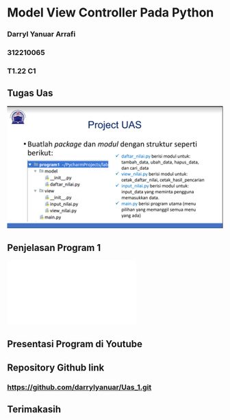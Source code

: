# Model View Controller Pada Python

###             Darryl Yanuar Arrafi
###                 312210065
###                   T1.22 C1

## Tugas Uas
![gambar1](screenshot/project_uas.png)

## Penjelasan Program 1
![def](penjelasan/MVC_pada_Python.pdf)

## Presentasi Program di Youtube


## Repository Github link
### https://github.com/darrylyanuar/Uas_1.git

## Terimakasih

[def]: penjelasan/MVC_pada_Python.pdf